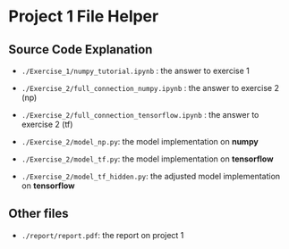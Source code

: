 # Project 1 File Helper

## Source Code Explanation

- `./Exercise_1/numpy_tutorial.ipynb` : the answer to exercise 1

- `./Exercise_2/full_connection_numpy.ipynb` : the answer to exercise 2 (np)
- `./Exercise_2/full_connection_tensorflow.ipynb` : the answer to exercise 2 (tf)
- `./Exercise_2/model_np.py`: the model implementation on **numpy**
- `./Exercise_2/model_tf.py`: the model implementation on **tensorflow**
- `./Exercise_2/model_tf_hidden.py`: the adjusted model implementation on **tensorflow**

## Other files

- `./report/report.pdf`: the report on project 1
